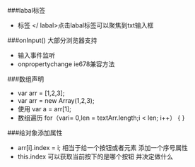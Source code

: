 ###labal标签
* <labal for="txt">标签 </ labal>点击labal标签可以聚焦到txt输入框 

###onInput() 大部分浏览器支持
* 输入事件监听
* onpropertychange ie678兼容方法 

###数组声明
* var arr = [1,2,3];
* var arr = new Array(1,2,3);
* 使用 var a = arr[1];
* 数组遍历 
		for（vari= 0,len = textArr.length;i < len; i++） {
		} 

###给对象添加属性
* arr[i].index = i; 相当于给一个按钮或者元素 添加一个序号属性
* this.index 可以获取当前按下的是哪个按钮 并决定做什么